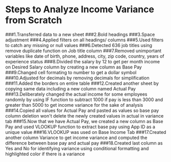 # Steps to Analyze Income Variance from Scratch
###1.Transferred data to a new sheet
###2.Bold headings
###3.Space adjustment
###4.Applied filters on all headings/ columns
###5.Used filters to catch any missing or null values
###6.Detected 636 job titles using remove duplicate function on Job title column
###7.Removed unimportant variables like date of birth, phone, address, city, zip code, country, years of experience status
###8.Divided the salary by 12 to get per month income on Desired Salary  column by creating a new column as Base Pay
###9.Changed cell formating to number to get a dollar symbol
###10.Adjusted for decimals by removing decimals for simplification
###11.Added the borders on entire table
###12.Created another sheet by copying same data including a new column named Actual Pay
###13.Deliberately changed the actual income for some employees randomly by using IF function to subtract 1000 if pay is less than 3000 and greater than 5000 to get income variance for the sake of analysis
###14.Copied all values for Actual Pay and pasted as values so base pay column deletion won't delete the newly created values in actual in variance tab
###15.Now that we have Actual Pay, we created a new column as Base Pay and used VLOOKUP function to extract base pay using App ID as a unique value
###16.VLOOKUP was used on Base Income Tab
###17.Created another column Variance to get income variance and computed the difference between base pay and actual pay
###18.Created last column as Yes and No for identifying variance using conditional formatting and highlighted color if there is a variance

